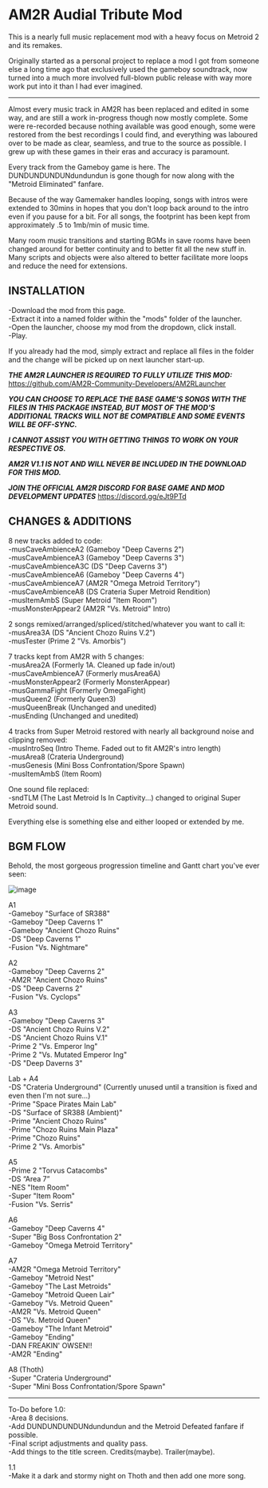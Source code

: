 # AM2R Audial Tribute Mod 
This is a nearly full music replacement mod with a heavy focus on Metroid 2 and its remakes.  

Originally started as a personal project to replace a mod I got from someone else a long time ago that exclusively used the gameboy soundtrack, now turned into a much more involved full-blown public release with way more work put into it than I had ever imagined.

---

Almost every music track in AM2R has been replaced and edited in some way, and are still a work in-progress though now mostly complete. Some were re-recorded because nothing available was good enough, some were restored from the best recordings I could find, and everything was laboured over to be made as clear, seamless, and true to the source as possible. I grew up with these games in their eras and accuracy is paramount.

Every track from the Gameboy game is here. The DUNDUNDUNDUNdundundun is gone though for now along with the "Metroid Eliminated" fanfare.  

Because of the way Gamemaker handles looping, songs with intros were extended to 30mins in hopes that you don't loop back around to the intro even if you pause for a bit. For all songs, the footprint has been kept from approximately .5 to 1mb/min of music time.

Many room music transitions and starting BGMs in save rooms have been changed around for better continuity and to better fit all the new stuff in. Many scripts and objects were also altered to better facilitate more loops and reduce the need for extensions.

INSTALLATION
---
-Download the mod from this page.  
-Extract it into a named folder within the "mods" folder of the launcher.  
-Open the launcher, choose my mod from the dropdown, click install.  
-Play.  

If you already had the mod, simply extract and replace all files in the folder and the change will be picked up on next launcher start-up.  

***THE AM2R LAUNCHER IS REQUIRED TO FULLY UTILIZE THIS MOD:*** https://github.com/AM2R-Community-Developers/AM2RLauncher  

***YOU CAN CHOOSE TO REPLACE THE BASE GAME'S SONGS WITH THE FILES IN THIS PACKAGE INSTEAD, BUT MOST OF THE MOD'S ADDITIONAL TRACKS WILL NOT BE COMPATIBLE AND SOME EVENTS WILL BE OFF-SYNC.***  

***I CANNOT ASSIST YOU WITH GETTING THINGS TO WORK ON YOUR RESPECTIVE OS.***

***AM2R V1.1 IS NOT AND WILL NEVER BE INCLUDED IN THE DOWNLOAD FOR THIS MOD.***  

***JOIN THE OFFICIAL AM2R DISCORD FOR BASE GAME AND MOD DEVELOPMENT UPDATES*** https://discord.gg/eJt9PTd

CHANGES & ADDITIONS
---

8 new tracks added to code:  
-musCaveAmbienceA2 (Gameboy "Deep Caverns 2")  
-musCaveAmbienceA3 (Gameboy "Deep Caverns 3")  
-musCaveAmbienceA3C (DS "Deep Caverns 3")  
-musCaveAmbienceA6 (Gameboy "Deep Caverns 4")  
-musCaveAmbienceA7 (AM2R "Omega Metroid Territory")  
-musCaveAmbienceA8 (DS Crateria Super Metroid Rendition)  
-musItemAmbS (Super Metroid "Item Room")  
-musMonsterAppear2 (AM2R "Vs. Metroid" Intro)  
 
2 songs remixed/arranged/spliced/stitched/whatever you want to call it:  
-musArea3A (DS "Ancient Chozo Ruins V.2")  
-musTester (Prime 2 "Vs. Amorbis")  
 
7 tracks kept from AM2R with 5 changes:  
-musArea2A (Formerly 1A. Cleaned up fade in/out)  
-musCaveAmbienceA7 (Formerly musArea6A)  
-musMonsterAppear2 (Formerly MonsterAppear)  
-musGammaFight (Formerly OmegaFight)  
-musQueen2 (Formerly Queen3)  
-musQueenBreak (Unchanged and unedited)  
-musEnding (Unchanged and unedited)  
 
4 tracks from Super Metroid restored with nearly all background noise and clipping removed:  
-musIntroSeq (Intro Theme. Faded out to fit AM2R's intro length)  
-musArea8 (Crateria Underground)  
-musGenesis (Mini Boss Confrontation/Spore Spawn)  
-musItemAmbS (Item Room)  
 
One sound file replaced:  
-sndTLM (The Last Metroid Is In Captivity...) changed to original Super Metroid sound.  
 
Everything else is something else and either looped or extended by me.    
 
BGM FLOW  
---

Behold, the most gorgeous progression timeline and Gantt chart you've ever seen:

![image](https://github.com/user-attachments/assets/4f0e0fd5-d362-4aa2-8108-530d5dcb2825)
  
A1  
-Gameboy "Surface of SR388"  
-Gameboy "Deep Caverns 1"  
-Gameboy "Ancient Chozo Ruins"  
-DS "Deep Caverns 1"  
-Fusion "Vs. Nightmare"  

A2  
-Gameboy "Deep Caverns 2"  
-AM2R "Ancient Chozo Ruins"  
-DS "Deep Caverns 2"  
-Fusion "Vs. Cyclops"  

A3  
-Gameboy "Deep Caverns 3"  
-DS "Ancient Chozo Ruins V.2"  
-DS "Ancient Chozo Ruins V.1"  
-Prime 2 "Vs. Emperor Ing"  
-Prime 2 "Vs. Mutated Emperor Ing"  
-DS "Deep Daverns 3"  

Lab + A4  
-DS "Crateria Underground" (Currently unused until a transition is fixed and even then I'm not sure...)  
-Prime "Space Pirates Main Lab"  
-DS "Surface of SR388 (Ambient)"  
-Prime "Ancient Chozo Ruins"  
-Prime "Chozo Ruins Main Plaza"  
-Prime "Chozo Ruins"  
-Prime 2 "Vs. Amorbis"  

A5  
-Prime 2 "Torvus Catacombs"  
-DS “Area 7”  
-NES "Item Room"  
-Super "Item Room"  
-Fusion "Vs. Serris"  

A6  
-Gameboy "Deep Caverns 4"  
-Super "Big Boss Confrontation 2"  
-Gameboy "Omega Metroid Territory"  

A7  
-AM2R "Omega Metroid Territory"  
-Gameboy "Metroid Nest"  
-Gameboy "The Last Metroids"  
-Gameboy "Metroid Queen Lair"  
-Gameboy "Vs. Metroid Queen"  
-AM2R "Vs. Metroid Queen"  
-DS "Vs. Metroid Queen"  
-Gameboy "The Infant Metroid"  
-Gameboy "Ending"  
-DAN FREAKIN' OWSEN!!  
-AM2R "Ending"  

A8 (Thoth)  
-Super "Crateria Underground"  
-Super "Mini Boss Confrontation/Spore Spawn"  

---

To-Do before 1.0:  
-Area 8 decisions.  
-Add DUNDUNDUNDUNdundundun and the Metroid Defeated fanfare if possible.  
-Final script adjustments and quality pass.  
-Add things to the title screen. Credits(maybe). Trailer(maybe).  

1.1  
-Make it a dark and stormy night on Thoth and then add one more song.  
